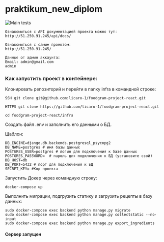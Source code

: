# praktikum_new_diplom

![Main tests](https://github.com/licaro-1/foodgram-project-react/actions/workflows/foodgram_workflow.yaml/badge.svg)

```
Ознакомиться с API документацией проекта можно тут:
http://51.250.91.245/api/docs/

Ознакомиться с самим проектом:
http://51.250.91.245/

Данные от админ аккаунта:
Email: admin@gmail.com
admin
```

### Как запустить проект в контейнере:

Клонировать репозиторий и перейти в папку infra в командной строке:

```
SSH git clone git@github.com:licaro-1/foodgram-project-react.git

HTTPS git clone https://github.com/licaro-1/foodgram-project-react.git
```

```
cd foodgram-project-react/infra
```

Создать файл .env и заполнить его данными о БД.

Шаблон:

```
DB_ENGINE=django.db.backends.postgresql_psycopg2
DB_NAME=postgres # имя базы данных
POSTGRES_USER=postgres # логин для подключения к базе данных
POSTGRES_PASSWORD=  # пароль для подключения к БД (установите свой)
DB_HOST=db
DB_PORT=5432 # порт для подключения к БД
SECRET_KEY= #Код проекта
```

Запустить Докер через командную строку:

```
docker-compose up
```

Выполнить миграции, подгрузить статику и загрузить рецепты в базу данных:

```
sudo docker-compose exec backend python manage.py migrate
sudo docker-compose exec backend python manage.py collectstatic --no-input
sudo docker-compose exec backend python manage.py export_ingredients
```

#### Сервер запущен